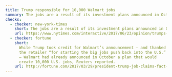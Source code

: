 ```yaml
---
title: Trump responsible for 10,000 Walmart jobs
summary: The jobs are a result of its investment plans announced in October 2016.
checks:
  - checker: new-york-times
    short: The jobs are a result of its investment plans announced in October 2016.
    url: https://www.nytimes.com/interactive/2017/06/23/opinion/trumps-lies.html
  - checker: fortune
    short:
      While Trump took credit for Walmart’s announcement — and thanked
      the retailer “for starting the big jobs push back into the U.S.”
      — Walmart had already announced in October a plan that would
      create 10,000 U.S. jobs, Reuters reported.
    url: http://fortune.com/2017/03/29/president-trump-job-claims-fact-check/
---
```

